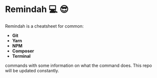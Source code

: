 # **Remindah**  💻 😎

Remindah is a cheatsheet for common:
<br>
- **Git** <br>
- **Yarn** <br>
- **NPM** <br>
- **Composer** <br>
- **Terminal** <br>

commands with some information on what the command does.
This repo will be updated constantly.
